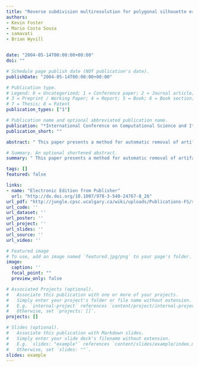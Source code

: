 ```yaml
---
title: "Reverse subdivision multiresolution for polygonal silhouette error correction"
authors:
- Kevin Foster
- Mario Costa Sousa
- samavati
- Brian Wyvill


date: "2004-05-14T00:00:00+00:00"
doi: ""

# Schedule page publish date (NOT publication's date).
publishDate: "2004-05-14T00:00:00+00:00"

# Publication type.
# Legend: 0 = Uncategorized; 1 = Conference paper; 2 = Journal article;
# 3 = Preprint / Working Paper; 4 = Report; 5 = Book; 6 = Book section;
# 7 = Thesis; 8 = Patent
publication_types: ["1"]

# Publication name and optional abbreviated publication name.
publication: "*International Conference on Computational Science and Its Applications (Springer, Berlin, Heidelberg)*"
publication_short: ""

abstract: " This paper presents a method for automatic removal of artifacts that appear in silhouettes extracted from polygonal meshes due to the discrete nature of meshes and numerical instabilities. The approach works in object space on curves made by chaining silhouette edges and uses multiresolution techniques based on a reverse subdivision method. These artifact-free curves are then rendered in object-space as weighted 3D triangle-ribbon strips."

# Summary. An optional shortened abstract.
summary: " This paper presents a method for automatic removal of artifacts that appear in silhouettes extracted from polygonal meshes due to the discrete nature of meshes and numerical instabilities. The approach works in object space on curves made by chaining silhouette edges and uses multiresolution techniques based on a reverse subdivision method. These artifact-free curves are then rendered in object-space as weighted 3D triangle-ribbon strips...."

tags: []
featured: false

links:
- name: "Electronic Edition from Publisher"
  url: "http://dx.doi.org/10.1007/978-3-540-24767-8_26"
url_pdf: "http://jungle.cpsc.ucalgary.ca/wiki/uploads/Publications-FS/silh-err-iccsa2004-foster.pdf"
url_code: ''
url_dataset: ''
url_poster: ''
url_project: ''
url_slides: ''
url_source: ''
url_video: ''

# Featured image
# To use, add an image named `featured.jpg/png` to your page's folder. 
image:
  caption: ''
  focal_point: ""
  preview_only: false

# Associated Projects (optional).
#   Associate this publication with one or more of your projects.
#   Simply enter your project's folder or file name without extension.
#   E.g. `internal-project` references `content/project/internal-project/index.md`.
#   Otherwise, set `projects: []`.
projects: []

# Slides (optional).
#   Associate this publication with Markdown slides.
#   Simply enter your slide deck's filename without extension.
#   E.g. `slides: "example"` references `content/slides/example/index.md`.
#   Otherwise, set `slides: ""`.
slides: example
---
```

